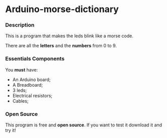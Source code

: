 # Arduino-morse-dictionary

###  Description
This is a program that makes the leds blink like a morse code.

There are all the **letters** and the **numbers** from 0 to 9.

### Essentials Components
You **must** have:
* An Arduino board;
* A Breadboard;
* 3 leds;
* Electrical resistors;
* Cables;

### Open Source
This program is free and **open source**. If you want to test it download it and try it!
